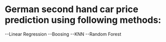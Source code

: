 # German second hand car price prediction using following methods:
  --Linear Regression
  --Boosing
  --KNN
  --Random Forest